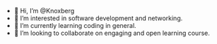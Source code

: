 - 👋 Hi, I’m @Knoxberg
- 👀 I’m interested in software development and networking.
- 🌱 I’m currently learning coding in general.
- 💞️ I’m looking to collaborate on engaging and open learning course.
<!---
- 📫 How to reach me ...
--->

<!---
Knoxberg/Knoxberg is a ✨ special ✨ repository because its `README.md` (this file) appears on your GitHub profile.
You can click the Preview link to take a look at your changes.
--->
